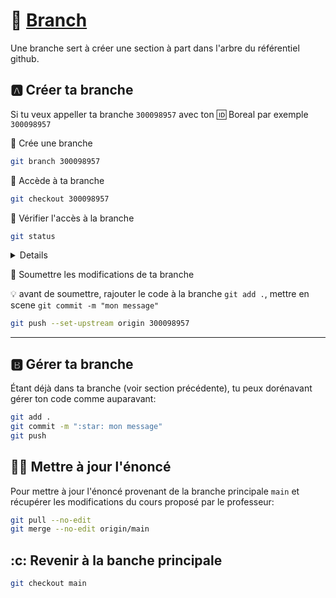 # :tanabata_tree: [Branch](https://git-scm.com/docs/git-branch)

Une branche sert à créer une section à part dans l'arbre du référentiel github.

## :a: Créer ta branche

Si tu veux appeller ta branche `300098957` avec ton :id: Boreal par exemple `300098957`

:round_pushpin: Crée une branche 

```sh
git branch 300098957
```

:round_pushpin: Accède à ta branche

```sh
git checkout 300098957
```

:round_pushpin: Vérifier l'accès à la branche

```sh
git status
```
<details><div style="user-select: none;"><pre>
On branch 300098957
nothing to commit, working tree clean
</pre></div></details>

:round_pushpin: Soumettre les modifications de ta branche

:bulb: avant de soumettre, rajouter le code à la branche `git add .`, mettre en scene `git commit -m "mon message"`

```sh
git push --set-upstream origin 300098957
```

<hr>

## :b: Gérer ta branche

Étant déjà dans ta branche (voir section précédente), tu peux dorénavant gérer ton code comme auparavant:

```bash
git add .
git commit -m ":star: mon message"
git push
```

## :man_teacher: Mettre à jour l'énoncé

Pour mettre à jour l'énoncé provenant de la branche principale `main` et récupérer les modifications du cours proposé par le professeur:

```sh
git pull --no-edit
git merge --no-edit origin/main 
```

## :c: Revenir à la banche principale

```bash
git checkout main
```
